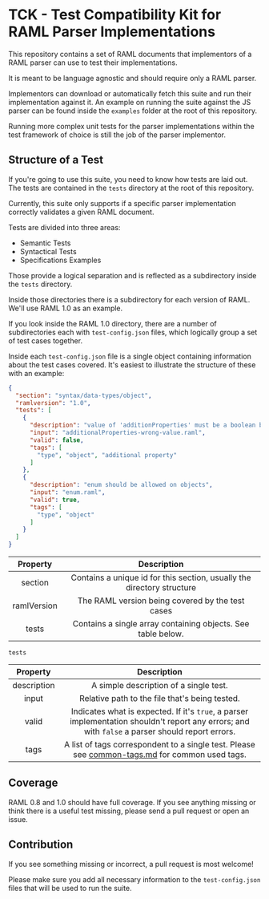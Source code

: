 # TCK - Test Compatibility Kit for RAML Parser Implementations

This repository contains a set of RAML documents that implementors of a RAML parser can use to test their implementations.

It is meant to be language agnostic and should require only a RAML parser.

Implementors can download or automatically fetch this suite and run their implementation against it. An example on running the suite against the JS parser can be found inside the `examples` folder at the root of this repository.

Running more complex unit tests for the parser implementations within the test framework of choice is still the job of the parser implementor. 

## Structure of a Test

If you're going to use this suite, you need to know how tests are laid out. The tests are contained in the `tests` directory at the root of this repository.

Currently, this suite  only supports if a specific parser implementation correctly validates a given RAML document.

Tests are divided into three areas:

* Semantic Tests
* Syntactical Tests
* Specifications Examples

Those provide a logical separation and is reflected as a subdirectory inside the `tests` directory. 

Inside those directories there is a subdirectory for each version of RAML. We'll use RAML 1.0 as an example. 

If you look inside the RAML 1.0 directory, there are a number of subdirectories each with `test-config.json` files, which logically group a set of test cases together.

Inside each `test-config.json` file is a single object containing information about the test cases covered. It's easiest to illustrate the structure of these with an example:

```json
{
  "section": "syntax/data-types/object",
  "ramlversion": "1.0",
  "tests": [
    {
      "description": "value of 'additionProperties' must be a boolean but is object",
      "input": "additionalProperties-wrong-value.raml",
      "valid": false,
      "tags": [
        "type", "object", "additional property"
      ]
    },
    {
      "description": "enum should be allowed on objects",
      "input": "enum.raml",
      "valid": true,
      "tags": [
        "type", "object"
      ]
    }
  ]
}
```

| Property | Description |
|:--------:|:-----------:|
| section | Contains a unique id for this section, usually the directory structure |
| ramlVersion | The RAML version being covered by the test cases |
| tests | Contains a single array containing objects. See table below. |

`tests`

| Property | Description |
|:--------:|:-----------:|
| description | A simple description of a single test. |
| input | Relative path to the file that's being tested. |
| valid | Indicates what is expected. If it's `true`, a parser implementation shouldn't report any errors; and with `false` a parser should report errors. |
| tags | A list of tags correspondent to a single test. Please see [common-tags.md](common-tags.md) for common used tags. |

## Coverage

RAML 0.8 and 1.0 should have full coverage. If you see anything missing or think there is a useful test missing, please send a pull request or open an issue.

## Contribution 

If you see something missing or incorrect, a pull request is most welcome!

Please make sure you add all necessary information to the `test-config.json` files that will be used to run the suite.